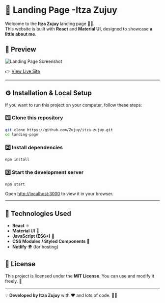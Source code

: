 # 🚀 Landing Page -Itza Zujuy

Welcome to the **Itza Zujuy** landing page 🎨✨.  
This website is built with **React** and **Material UI**, designed to showcase **a little about me**.

## 📸 Preview
![Landing Page Screenshot](https://drive.google.com/file/d/1w7Jvv_Ql-c2lUi3M-1cOFB_VfCJg8CEH/view?usp=sharing)

👉 [View Live Site](https://itzazujuy.site/)

---

## ⚙️ Installation & Local Setup
If you want to run this project on your computer, follow these steps:

### 1️⃣ Clone this repository
```bash
git clone https://github.com/Zujuy/itza-zujuy.git
cd landing-page
```

### 2️⃣ Install dependencies
```bash
npm install
```

### 3️⃣ Start the development server
```bash
npm start
```
Open [http://localhost:3000](http://localhost:3000) to view it in your browser.

---

## 🚀 Technologies Used
- **React** ⚛️
- **Material UI** 🎨
- **JavaScript (ES6+)** 🚀
- **CSS Modules / Styled Components** 🎨
- **Netlify** 🌍 (for hosting)


## 📄 License
This project is licensed under the **MIT License**. You can use and modify it freely. 🎉

---

💡 **Developed by Itza Zujuy** with ❤️ and lots of code. 🚀✨
